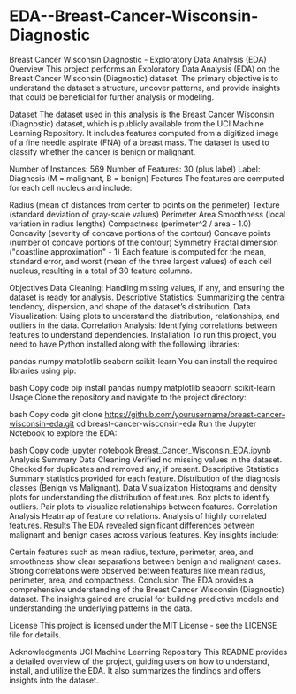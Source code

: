 # EDA--Breast-Cancer-Wisconsin-Diagnostic
Breast Cancer Wisconsin Diagnostic - Exploratory Data Analysis (EDA)
Overview
This project performs an Exploratory Data Analysis (EDA) on the Breast Cancer Wisconsin (Diagnostic) dataset. The primary objective is to understand the dataset's structure, uncover patterns, and provide insights that could be beneficial for further analysis or modeling.

Dataset
The dataset used in this analysis is the Breast Cancer Wisconsin (Diagnostic) dataset, which is publicly available from the UCI Machine Learning Repository. It includes features computed from a digitized image of a fine needle aspirate (FNA) of a breast mass. The dataset is used to classify whether the cancer is benign or malignant.

Number of Instances: 569
Number of Features: 30 (plus label)
Label: Diagnosis (M = malignant, B = benign)
Features
The features are computed for each cell nucleus and include:

Radius (mean of distances from center to points on the perimeter)
Texture (standard deviation of gray-scale values)
Perimeter
Area
Smoothness (local variation in radius lengths)
Compactness (perimeter^2 / area - 1.0)
Concavity (severity of concave portions of the contour)
Concave points (number of concave portions of the contour)
Symmetry
Fractal dimension ("coastline approximation" - 1)
Each feature is computed for the mean, standard error, and worst (mean of the three largest values) of each cell nucleus, resulting in a total of 30 feature columns.

Objectives
Data Cleaning: Handling missing values, if any, and ensuring the dataset is ready for analysis.
Descriptive Statistics: Summarizing the central tendency, dispersion, and shape of the dataset’s distribution.
Data Visualization: Using plots to understand the distribution, relationships, and outliers in the data.
Correlation Analysis: Identifying correlations between features to understand dependencies.
Installation
To run this project, you need to have Python installed along with the following libraries:

pandas
numpy
matplotlib
seaborn
scikit-learn
You can install the required libraries using pip:

bash
Copy code
pip install pandas numpy matplotlib seaborn scikit-learn
Usage
Clone the repository and navigate to the project directory:

bash
Copy code
git clone https://github.com/yourusername/breast-cancer-wisconsin-eda.git
cd breast-cancer-wisconsin-eda
Run the Jupyter Notebook to explore the EDA:

bash
Copy code
jupyter notebook Breast_Cancer_Wisconsin_EDA.ipynb
Analysis Summary
Data Cleaning
Verified no missing values in the dataset.
Checked for duplicates and removed any, if present.
Descriptive Statistics
Summary statistics provided for each feature.
Distribution of the diagnosis classes (Benign vs Malignant).
Data Visualization
Histograms and density plots for understanding the distribution of features.
Box plots to identify outliers.
Pair plots to visualize relationships between features.
Correlation Analysis
Heatmap of feature correlations.
Analysis of highly correlated features.
Results
The EDA revealed significant differences between malignant and benign cases across various features. Key insights include:

Certain features such as mean radius, texture, perimeter, area, and smoothness show clear separations between benign and malignant cases.
Strong correlations were observed between features like mean radius, perimeter, area, and compactness.
Conclusion
The EDA provides a comprehensive understanding of the Breast Cancer Wisconsin (Diagnostic) dataset. The insights gained are crucial for building predictive models and understanding the underlying patterns in the data.

License
This project is licensed under the MIT License - see the LICENSE file for details.

Acknowledgments
UCI Machine Learning Repository
This README provides a detailed overview of the project, guiding users on how to understand, install, and utilize the EDA. It also summarizes the findings and offers insights into the dataset.
